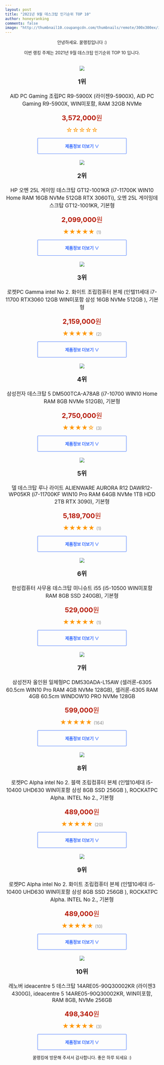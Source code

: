 ```yaml
--- 
layout: post 
title: "2021년 9월 데스크탑 인기순위 TOP 10" 
author: honeyranking 
comments: false 
image: "http://thumbnail10.coupangcdn.com/thumbnails/remote/300x300ex/image/rs_quotation_api/pddoewbn/b5dc82854df44e42bc57f953f6b5a4b7.jpg" 
--- 
```

<p style="text-align: center;">안녕하세요. 꿀랭킹입니다 :)</p> <p style="text-align: center;">이번 랭킹 주제는 2021년 9월 데스크탑 인기순위 TOP 10 입니다.</p><center><img src="http://thumbnail10.coupangcdn.com/thumbnails/remote/300x300ex/image/rs_quotation_api/pddoewbn/b5dc82854df44e42bc57f953f6b5a4b7.jpg" style="margin-top:20px" /></center> <p style="text-align: center; font-size: 20px"><b>1위</b></p> <p style="text-align: center; font-size: 17px">AID PC Gaming 조립PC R9-5900X (라이젠9-5900X), AID PC Gaming R9-5900X, WIN미포함, RAM 32GB NVMe</p> <p style="text-align: center;"><span style="color: #b61800; font-size: 22px;"><b>3,572,000</b>원</span></p> <p style="text-align: center;"><span style="color: #ff9600; font-size: 20px;">☆☆☆☆☆ </span><span style="color: #878787;"></span></p> <center><a href="https://coupa.ng/b7xhNT"> <div style="font-size: 14px; display: inline-block; padding: 15px 90px; color: #346aff; border-radius: 2px; border: 1px solid #346aff; cursor: pointer;"><b>제품정보 더보기 &or;</b></div> </a></center><center><img src="http://thumbnail9.coupangcdn.com/thumbnails/remote/300x300ex/image/retail/images/2021/08/17/17/6/753342b5-0f40-4ab9-89d0-b02f0fd7a976.jpg" style="margin-top:20px" /></center> <p style="text-align: center; font-size: 20px"><b>2위</b></p> <p style="text-align: center; font-size: 17px">HP 오멘 25L 게이밍 데스크탑 GT12-1001KR (i7-11700K WIN10 Home RAM 16GB NVMe 512GB RTX 3060Ti), 오멘 25L 게이밍데스크탑 GT12-1001KR, 기본형</p> <p style="text-align: center;"><span style="color: #b61800; font-size: 22px;"><b>2,099,000</b>원</span></p> <p style="text-align: center;"><span style="color: #ff9600; font-size: 20px;">★★★★★ </span><span style="color: #878787;">(1)</span></p> <center><a href="https://coupa.ng/b7xhNU"> <div style="font-size: 14px; display: inline-block; padding: 15px 90px; color: #346aff; border-radius: 2px; border: 1px solid #346aff; cursor: pointer;"><b>제품정보 더보기 &or;</b></div> </a></center><center><img src="http://thumbnail10.coupangcdn.com/thumbnails/remote/300x300ex/image/retail/images/488455481981257-2abb5c3f-00e4-4855-a601-ec38978c96aa.jpg" style="margin-top:20px" /></center> <p style="text-align: center; font-size: 20px"><b>3위</b></p> <p style="text-align: center; font-size: 17px">로켓PC Gamma intel No 2. 화이트 조립컴퓨터 본체 (인텔11세대 i7-11700 RTX3060 12GB WIN미포함 삼성 16GB NVMe 512GB ), 기본형</p> <p style="text-align: center;"><span style="color: #b61800; font-size: 22px;"><b>2,159,000</b>원</span></p> <p style="text-align: center;"><span style="color: #ff9600; font-size: 20px;">★★★★★ </span><span style="color: #878787;">(2)</span></p> <center><a href="https://coupa.ng/b7xhNV"> <div style="font-size: 14px; display: inline-block; padding: 15px 90px; color: #346aff; border-radius: 2px; border: 1px solid #346aff; cursor: pointer;"><b>제품정보 더보기 &or;</b></div> </a></center><center><img src="http://thumbnail7.coupangcdn.com/thumbnails/remote/300x300ex/image/vendor_inventory/5247/b5ba4f8f3c79b1ed716bb0733879d423b3556fc98f6cd53354623affbb7e.jpg" style="margin-top:20px" /></center> <p style="text-align: center; font-size: 20px"><b>4위</b></p> <p style="text-align: center; font-size: 17px">삼성전자 데스크탑 5 DM500TCA-A78AB (i7-10700 WIN10 Home RAM 8GB NVMe 512GB), 기본형</p> <p style="text-align: center;"><span style="color: #b61800; font-size: 22px;"><b>2,750,000</b>원</span></p> <p style="text-align: center;"><span style="color: #ff9600; font-size: 20px;">★★★★☆ </span><span style="color: #878787;">(3)</span></p> <center><a href="https://coupa.ng/b7xhNX"> <div style="font-size: 14px; display: inline-block; padding: 15px 90px; color: #346aff; border-radius: 2px; border: 1px solid #346aff; cursor: pointer;"><b>제품정보 더보기 &or;</b></div> </a></center><center><img src="http://thumbnail8.coupangcdn.com/thumbnails/remote/300x300ex/image/retail/images/2021/05/25/9/8/d590f51b-9741-417f-9cc7-c28cc9239492.jpg" style="margin-top:20px" /></center> <p style="text-align: center; font-size: 20px"><b>5위</b></p> <p style="text-align: center; font-size: 17px">델 데스크탑 루나 라이트 ALIENWARE AURORA R12 DAWR12-WP05KR (i7-11700KF WIN10 Pro RAM 64GB NVMe 1TB HDD 2TB RTX 3090), 기본형</p> <p style="text-align: center;"><span style="color: #b61800; font-size: 22px;"><b>5,189,700</b>원</span></p> <p style="text-align: center;"><span style="color: #ff9600; font-size: 20px;">★★★★★ </span><span style="color: #878787;">(1)</span></p> <center><a href="https://coupa.ng/b7xhNY"> <div style="font-size: 14px; display: inline-block; padding: 15px 90px; color: #346aff; border-radius: 2px; border: 1px solid #346aff; cursor: pointer;"><b>제품정보 더보기 &or;</b></div> </a></center><center><img src="http://thumbnail8.coupangcdn.com/thumbnails/remote/300x300ex/image/rs_quotation_api/ngr1z3dq/e29461039e984b32a8d163505ec3f236.jpg" style="margin-top:20px" /></center> <p style="text-align: center; font-size: 20px"><b>6위</b></p> <p style="text-align: center; font-size: 17px">한성컴퓨터 사무용 데스크탑 미니슈트 i55 (i5-10500 WIN미포함 RAM 8GB SSD 240GB), 기본형</p> <p style="text-align: center;"><span style="color: #b61800; font-size: 22px;"><b>529,000</b>원</span></p> <p style="text-align: center;"><span style="color: #ff9600; font-size: 20px;">★★★★★ </span><span style="color: #878787;">(1)</span></p> <center><a href="https://coupa.ng/b7xhNZ"> <div style="font-size: 14px; display: inline-block; padding: 15px 90px; color: #346aff; border-radius: 2px; border: 1px solid #346aff; cursor: pointer;"><b>제품정보 더보기 &or;</b></div> </a></center><center><img src="http://thumbnail9.coupangcdn.com/thumbnails/remote/300x300ex/image/retail/images/232342919335803-eee741e9-cc79-4408-8a08-15c8e429dabc.jpg" style="margin-top:20px" /></center> <p style="text-align: center; font-size: 20px"><b>7위</b></p> <p style="text-align: center; font-size: 17px">삼성전자 올인원 일체형PC DM530ADA-L15AW (셀러론-6305 60.5cm WIN10 Pro RAM 4GB NVMe 128GB), 셀러론-6305 RAM 4GB 60.5cm WINDOW10 PRO NVMe 128GB</p> <p style="text-align: center;"><span style="color: #b61800; font-size: 22px;"><b>599,000</b>원</span></p> <p style="text-align: center;"><span style="color: #ff9600; font-size: 20px;">★★★★★ </span><span style="color: #878787;">(164)</span></p> <center><a href="https://coupa.ng/b7xhN0"> <div style="font-size: 14px; display: inline-block; padding: 15px 90px; color: #346aff; border-radius: 2px; border: 1px solid #346aff; cursor: pointer;"><b>제품정보 더보기 &or;</b></div> </a></center><center><img src="http://thumbnail7.coupangcdn.com/thumbnails/remote/300x300ex/image/retail/images/488455364889643-fe84dfc2-6530-41d1-ab27-2c0c42a90126.jpg" style="margin-top:20px" /></center> <p style="text-align: center; font-size: 20px"><b>8위</b></p> <p style="text-align: center; font-size: 17px">로켓PC Alpha intel No 2. 블랙 조립컴퓨터 본체 (인텔10세대 i5-10400 UHD630 WIN미포함 삼성 8GB SSD 256GB ), ROCKATPC Alpha. INTEL No 2., 기본형</p> <p style="text-align: center;"><span style="color: #b61800; font-size: 22px;"><b>489,000</b>원</span></p> <p style="text-align: center;"><span style="color: #ff9600; font-size: 20px;">★★★★★ </span><span style="color: #878787;">(20)</span></p> <center><a href="https://coupa.ng/b7xhN1"> <div style="font-size: 14px; display: inline-block; padding: 15px 90px; color: #346aff; border-radius: 2px; border: 1px solid #346aff; cursor: pointer;"><b>제품정보 더보기 &or;</b></div> </a></center><center><img src="http://thumbnail10.coupangcdn.com/thumbnails/remote/300x300ex/image/retail/images/488455481981257-2abb5c3f-00e4-4855-a601-ec38978c96aa.jpg" style="margin-top:20px" /></center> <p style="text-align: center; font-size: 20px"><b>9위</b></p> <p style="text-align: center; font-size: 17px">로켓PC Alpha intel No 2. 화이트 조립컴퓨터 본체 (인텔10세대 i5-10400 UHD630 WIN미포함 삼성 8GB SSD 256GB ), ROCKATPC Alpha. INTEL No 2., 기본형</p> <p style="text-align: center;"><span style="color: #b61800; font-size: 22px;"><b>489,000</b>원</span></p> <p style="text-align: center;"><span style="color: #ff9600; font-size: 20px;">★★★★★ </span><span style="color: #878787;">(10)</span></p> <center><a href="https://coupa.ng/b7xhN2"> <div style="font-size: 14px; display: inline-block; padding: 15px 90px; color: #346aff; border-radius: 2px; border: 1px solid #346aff; cursor: pointer;"><b>제품정보 더보기 &or;</b></div> </a></center><center><img src="http://thumbnail8.coupangcdn.com/thumbnails/remote/300x300ex/image/retail/images/2021/02/19/16/9/4372a083-d3ec-4697-92ff-c0dbe220d631.jpg" style="margin-top:20px" /></center> <p style="text-align: center; font-size: 20px"><b>10위</b></p> <p style="text-align: center; font-size: 17px">레노버 ideacentre 5 데스크탑 14ARE05-90Q30002KR (라이젠3 4300G), ideacentre 5 14ARE05-90Q30002KR, WIN미포함, RAM 8GB, NVMe 256GB</p> <p style="text-align: center;"><span style="color: #b61800; font-size: 22px;"><b>498,340</b>원</span></p> <p style="text-align: center;"><span style="color: #ff9600; font-size: 20px;">★★★★★ </span><span style="color: #878787;">(3)</span></p> <center><a href="https://coupa.ng/b7xhN4"> <div style="font-size: 14px; display: inline-block; padding: 15px 90px; color: #346aff; border-radius: 2px; border: 1px solid #346aff; cursor: pointer;"><b>제품정보 더보기 &or;</b></div> </a></center> <p style="text-align: center;">꿀랭킹에 방문해 주셔서 감사합니다. 좋은 하루 되세요 :)</p>
